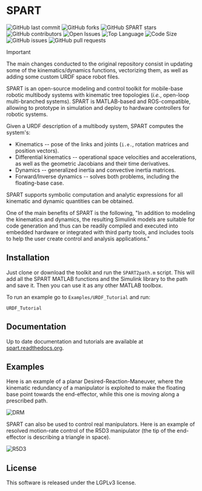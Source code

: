 # SPART

![GitHub last commit](https://img.shields.io/github/last-commit/Matteodambr/SPART) ![GitHub forks](https://img.shields.io/github/forks/NPS-SRL/SPART?style=social) ![GitHub SPART stars](https://img.shields.io/github/stars/NPS-SRL/SPART?style=social) ![GitHub contributors](https://img.shields.io/github/contributors/Matteodambr/SPART) ![Open Issues](https://img.shields.io/github/issues-raw/NPS-SRL/SPART) ![Top Language](https://img.shields.io/github/languages/top/Matteodambr/SPART) ![Code Size](https://img.shields.io/github/languages/code-size/Matteodambr/SPART) ![GitHub issues](https://img.shields.io/github/issues/NPS-SRL/SPART) ![GitHub pull requests](https://img.shields.io/github/issues-pr/NPS-SRL/SPART)

> [!IMPORTANT]  
> The main changes conducted to the original repository consist in updating some of the kinematics/dynamics functions, vectorizing them, as well as adding some custom URDF space robot files.

SPART is an open-source modeling and control toolkit for mobile-base robotic multibody systems with kinematic tree topologies (*i.e.*, open-loop multi-branched systems).
SPART is MATLAB-based and ROS-compatible, allowing to prototype in simulation and deploy to hardware controllers for robotic systems.

Given a URDF description of a multibody system, SPART computes the system's:

* Kinematics -- pose of the links and joints (`i.e.`, rotation matrices and position vectors).
* Differential kinematics -- operational space velocities and accelerations, as well as the geometric Jacobians and their time derivatives.
* Dynamics -- generalized inertia and convective inertia matrices.
* Forward/Inverse dynamics -- solves both problems, including the floating-base case.

SPART supports symbolic computation and analytic expressions for all kinematic and dynamic quantities can be obtained.

One of the main benefits of SPART is the following, "In addition to modeling the kinematics and dynamics, the resulting Simulink models are suitable for code generation and thus can be readily compiled and executed into embedded hardware or integrated with third party tools, and includes tools to help the user create control and analysis applications."

## Installation

Just clone or download the toolkit and run the `SPART2path.m` script. This will add all the SPART MATLAB functions and the Simulink library to the path and save it. Then you can use it as any other MATLAB toolbox.

To run an example go to `Examples/URDF_Tutorial` and run:

	URDF_Tutorial

## Documentation

Up to date documentation and tutorials are available at [spart.readthedocs.org](http://spart.readthedocs.org).

## Examples

Here is an example of a planar Desired-Reaction-Maneuver, where the kinematic redundancy of a manipulator is exploited to make the floating base point towards the end-effector, while this one is moving along a prescribed path.

![DRM](docs/source/Figures/DRM.gif "Desired-Reaction-Maneuver")

SPART can also be used to control real manipulators. Here is an example of resolved motion-rate control of the R5D3 manipulator (the tip of the end-effector is describing a triangle in space).

![R5D3](docs/source/Figures/R5D3.gif "R5D3 resolved motion-rate control")

## License

This software is released under the LGPLv3 license.


